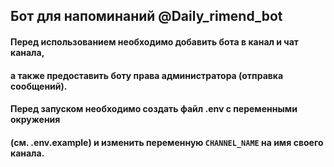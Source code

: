 ## Бот для напоминаний @Daily_rimend_bot
#### Перед использованием необходимо добавить бота в канал и чат канала,
#### а также предоставить боту права администратора (отправка сообщений).
#### Перед запуском необходимо создать файл .env с переменными окружения 
#### (см. .env.example) и изменить переменную ```CHANNEL_NAME``` на имя своего канала.
